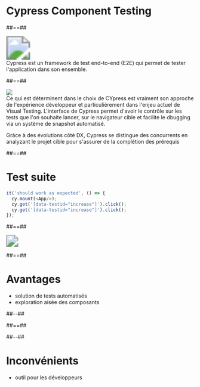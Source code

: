<!-- .slide: class="transition bg-pink" -->

# Cypress Component Testing

##==##

<div class="full-center sas-images-container">
  <img src="assets/images/cypress.png" style='zoom: 4'>
</div>

<aside class="notes">
Cypress est un framework de test end-to-end (E2E) qui permet de tester l'application dans son ensemble.
</aside>

##==##

<div class='full-center'>
  <img src="assets/images/cypress-ui.png">
</div>

<aside class="notes">
Ce qui est déterminent dans le choix de CYpress est vraiment son approche de l'expérience développeur et particulièrement dans l'enjeu actuel de Visual Testing.
L'interface de Cypress permet d'avoir le contrôle sur les tests que l'on souhaite lancer, sur le navigateur cible et facilite le dbugging via un système de snapshot automatisé.

Grâce à des évolutions côté DX, Cypress se distingue des concurrents en analyzant le projet cible pour s'assurer de la complétion
des prérequis
</aside>
##==##

# Test suite

<!-- .slide: class="with-code" -->

```js
it('should work as expected', () => {
  cy.mount(<App/>);
  cy.get('[data-testid="increase"]').click();
  cy.get('[data-testid="increase"]').click();
});

```

<!-- .element: class="big-code" -->

##==##

<div class='full-center'>
<img src="assets/images/cypress-runner.png" style='zoom: 2'>
</div>

##==##

<!-- .slide: class="two-column" -->

# Avantages

- solution de tests automatisés
- exploration aisée des composants


##--##

<!-- .slide: data-background="./web_modules/sfeir-school-theme/images/bg-blue-1.png" -->

##==##

<!-- .slide: class="two-column" data-background="./web_modules/sfeir-school-theme/images/bg-blue-3.png" -->

##--##

# Inconvénients

- outil pour les développeurs


